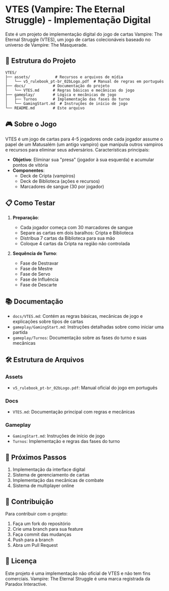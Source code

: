 # VTES (Vampire: The Eternal Struggle) - Implementação Digital

Este é um projeto de implementação digital do jogo de cartas Vampire: The Eternal Struggle (VTES), um jogo de cartas colecionáveis baseado no universo de Vampire: The Masquerade.

## 📁 Estrutura do Projeto

```
VTES/
├── assets/           # Recursos e arquivos de mídia
│   └── v5_rulebook_pt-br_02bLogo.pdf  # Manual de regras em português
├── docs/            # Documentação do projeto
│   └── VTES.md      # Regras básicas e mecânicas do jogo
├── gameplay/        # Lógica e mecânicas de jogo
│   ├── Turnos       # Implementação das fases do turno
│   └── GamingStart.md  # Instruções de início de jogo
└── README.md        # Este arquivo
```

## 🎮 Sobre o Jogo

VTES é um jogo de cartas para 4-5 jogadores onde cada jogador assume o papel de um Matusalém (um antigo vampiro) que manipula outros vampiros e recursos para eliminar seus adversários. Características principais:

- **Objetivo**: Eliminar sua "presa" (jogador à sua esquerda) e acumular pontos de vitória
- **Componentes**: 
  - Deck de Cripta (vampiros)
  - Deck de Biblioteca (ações e recursos)
  - Marcadores de sangue (30 por jogador)

## 📋 Como Testar

1. **Preparação**:
   - Cada jogador começa com 30 marcadores de sangue
   - Separe as cartas em dois baralhos: Cripta e Biblioteca
   - Distribua 7 cartas da Biblioteca para sua mão
   - Coloque 4 cartas da Cripta na região não controlada

2. **Sequência de Turno**:
   - Fase de Destravar
   - Fase de Mestre
   - Fase de Servo
   - Fase de Influência
   - Fase de Descarte

## 📚 Documentação

- `docs/VTES.md`: Contém as regras básicas, mecânicas de jogo e explicações sobre tipos de cartas
- `gameplay/GamingStart.md`: Instruções detalhadas sobre como iniciar uma partida
- `gameplay/Turnos`: Documentação sobre as fases do turno e suas mecânicas

## 🛠️ Estrutura de Arquivos

### Assets
- `v5_rulebook_pt-br_02bLogo.pdf`: Manual oficial do jogo em português

### Docs
- `VTES.md`: Documentação principal com regras e mecânicas

### Gameplay
- `GamingStart.md`: Instruções de início de jogo
- `Turnos`: Implementação e regras das fases do turno

## 🎯 Próximos Passos

1. Implementação da interface digital
2. Sistema de gerenciamento de cartas
3. Implementação das mecânicas de combate
4. Sistema de multiplayer online

## 🤝 Contribuição

Para contribuir com o projeto:

1. Faça um fork do repositório
2. Crie uma branch para sua feature
3. Faça commit das mudanças
4. Push para a branch
5. Abra um Pull Request

## 📜 Licença

Este projeto é uma implementação não oficial de VTES e não tem fins comerciais. Vampire: The Eternal Struggle é uma marca registrada da Paradox Interactive. 